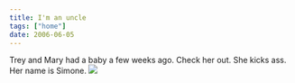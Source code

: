 ```yaml
---
title: I'm an uncle
tags: ["home"]
date: 2006-06-05
---
```

Trey and Mary had a baby a few weeks ago.  Check her out.  She kicks ass.  Her name is Simone.
<a href="http://photos1.blogger.com/blogger/4608/440/1600/SamNSimone.jpg"><img class="photo" src="http://photos1.blogger.com/blogger/4608/440/320/SamNSimone.jpg"></a>
